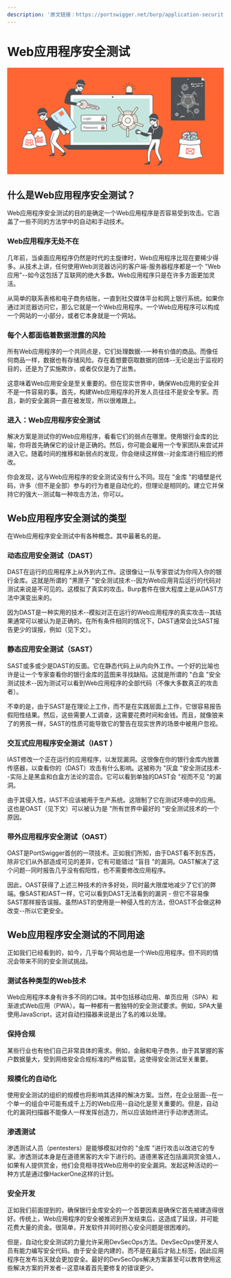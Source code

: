 ```yaml
---
description: '原文链接：https://portswigger.net/burp/application-security-testing'
---
```


# Web应用程序安全测试

![](../.gitbook/assets/web-app-security-graphic%20%281%29.svg)

## 什么是Web应用程序安全测试？

Web应用程序安全测试的目的是确定一个Web应用程序是否容易受到攻击。它涵盖了一些不同的方法学中的自动和手动技术。

### Web应用程序无处不在

几年前，当桌面应用程序仍然是时代的主旋律时，Web应用程序比现在要稀少得多。从技术上讲，任何使用Web浏览器访问的客户端-服务器程序都是一个 "Web应用"--如今这包括了互联网的绝大多数。Web应用程序只是在许多方面更加灵活。

从简单的联系表格和电子商务结账，一直到社交媒体平台和网上银行系统。如果你通过浏览器访问它，那么它就是一个Web应用程序。一个Web应用程序可以构成一个网站的一小部分，或者它本身就是一个网站。

### 每个人都面临着数据泄露的风险

所有Web应用程序的一个共同点是，它们处理数据--一种有价值的商品。而像任何商品一样，数据也有存储风险。存在着想要窃取数据的团体--无论是出于监视的目的，还是为了实施欺诈，或者仅仅是为了出售。

这意味着Web应用安全是至关重要的。但在现实世界中，确保Web应用的安全并不是一件容易的事。首先，构建Web应用程序的开发人员往往不是安全专家。而且，新的安全漏洞一直在被发现，所以很难跟上。

### 进入：Web应用程序安全测试

解决方案是测试你的Web应用程序，看看它们的弱点在哪里。使用银行金库的比喻，你将首先确保它的设计是正确的。然后，你可能会雇用一个专家团队来尝试并进入它。随着时间的推移和新弱点的发现，你会继续这样做--对金库进行相应的修改。

你会发现，这与Web应用程序的安全测试没有什么不同。现在 "金库 "的墙壁是代码，许多（但不是全部）参与的行为者是自动化的，但理论是相同的。建立它并保持它的强大--测试每一种攻击方法，你可以。

## Web应用程序安全测试的类型

在Web应用程序安全测试中有各种概念。其中最著名的是。

### 动态应用安全测试（DAST）

DAST在运行的应用程序上从外到内工作。这很像让一队专家尝试为你闯入你的银行金库。这就是所谓的 "黑匣子 "安全测试技术--因为Web应用背后运行的代码对测试来说是不可见的。这模拟了真实的攻击。Burp套件在很大程度上是从DAST方法中演变出来的。

因为DAST是一种实用的技术--模拟对正在运行的Web应用程序的真实攻击--其结果通常可以被认为是正确的。在所有条件相同的情况下，DAST通常会比SAST报告更少的误报，例如（见下文）。

### 静态应用安全测试（SAST）

SAST或多或少是DAST的反面。它在静态代码上从内向外工作。一个好的比喻也许是让一个专家查看你的银行金库的蓝图来寻找缺陷。这就是所谓的 "白盒 "安全测试技术--因为测试可以看到Web应用程序的全部代码（不像大多数真正的攻击者）。

不幸的是，由于SAST是在理论上工作，而不是在实践层面上工作，它很容易报告假阳性结果。然后，这些需要人工调查，这需要花费时间和金钱。而且，就像狼来了的男孩一样，SAST的性质可能导致它的警告在现实世界的场景中被用户忽视。

### 交互式应用程序安全测试（IAST ）

IAST修改一个正在运行的应用程序，以发现漏洞。这很像在你的银行金库内放置传感器，以查看你的（DAST）攻击有什么影响。这被称为 "灰盒 "安全测试技术--实际上是黑盒和白盒方法论的混合。它可以看到单独的DAST会 "视而不见 "的漏洞。

由于其侵入性，IAST不应该被用于生产系统。这限制了它在测试环境中的应用。这也是OAST（见下文）可以被认为是 "所有世界中最好的 "安全测试技术的一个原因。

### 带外应用程序安全测试（OAST）

OAST是PortSwigger首创的一项技术。正如我们所知，由于DAST看不到东西，除非它们从外部造成可见的差异，它有可能错过 "盲目 "的漏洞。OAST解决了这个问题--同时报告几乎没有假阳性，也不需要修改应用程序。

因此，OAST获得了上述三种技术的许多好处，同时最大限度地减少了它们的弊端。像SAST和IAST一样，它可以看到DAST无法看到的漏洞 - 但它不容易像SAST那样报告误报。虽然IAST的使用是一种侵入性的方法，但OAST不会做这种改变--所以它更安全。

## Web应用程序安全测试的不同用途

正如我们已经看到的，如今，几乎每个网站也是一个Web应用程序。但不同的情况会带来不同的安全测试挑战。

### 测试各种类型的Web技术

Web应用程序本身有许多不同的口味。其中包括移动应用、单页应用（SPA）和渐进式Web应用（PWA）。每一种都有一套独特的安全测试要求。例如，SPA大量使用JavaScript，这对自动扫描器来说是出了名的难以处理。

### 保持合规

某些行业也有他们自己非常具体的需求。例如，金融和电子商务，由于其掌握的客户数据量大，受到网络安全合规标准的严格监管。这使得安全测试至关重要。

### 规模化的自动化

使用安全测试的组织的规模也将影响其选择的解决方案。当然，在企业层面--在一个单一的组合中可能有成千上万的Web应用--自动化是至关重要的。但是，自动化的漏洞扫描器不能像人一样发挥创造力，所以应该始终进行手动渗透测试。

### 渗透测试

渗透测试人员（pentesters）是能够模拟对你的 "金库 "进行攻击以改进它的专家。渗透测试本身是在道德黑客的大伞下进行的。道德黑客还包括漏洞赏金猎人，如果有人提供赏金，他们会竞相寻找Web应用中的安全漏洞。发起这种活动的一种方式是通过像HackerOne这样的计划。

### 安全开发

正如我们前面提到的，确保银行金库安全的一个首要因素是确保它首先被建造得很好。传统上，Web应用程序的安全被推迟到开发结束后，这造成了延误，并可能花费大量的资金。很简单，开发软件并同时担心安全问题是很困难的。

但是，自动化安全测试的力量允许采用DevSecOps方法。DevSecOps使开发人员有能力编写安全代码。由于安全是内建的，而不是在最后才贴上标签，因此应用程序在发布当天就会更加安全。最好的DevSecOps解决方案甚至可以教育使用这些解决方案的开发者--这意味着首先要修复的错误更少。



